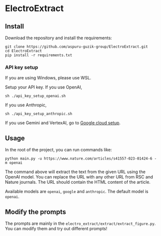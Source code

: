 # ElectroExtract

## Install

Download the repository and install the requirements:
```shell
git clone https://github.com/aspuru-guzik-group/ElectroExtract.git
cd ElectroExtract
pip install -r requirements.txt
```

### API key setup

If you are using Windows, please use WSL.

Setup your API key. If you use OpenAI,
```shell
sh ./api_key_setup_openai.sh
```
If you use Anthropic,
```shell
sh ./api_key_setup_anthropic.sh
```
If you use Gemini and VertexAI, go to [Google cloud setup](https://cloud.google.com/vertex-ai/docs/generative-ai/multimodal/sdk-for-gemini/gemini-sdk-overview?hl=en).

## Usage

In the root of the project, you can run commands like:
```shell
python main.py -u https://www.nature.com/articles/s41557-023-01424-6 -m openai
```
The command above will extract the text from the given URL using the OpenAI model. You can replace the URL with any other URL from RSC and Nature journals. The URL should contain the HTML content of the article.

Available models are `openai`, `google` and `anthropic`. The default model is `openai`.


## Modify the prompts

The prompts are mainly in the `electro_extract/extract/extract_figure.py`. You can modify them and try out different prompts!